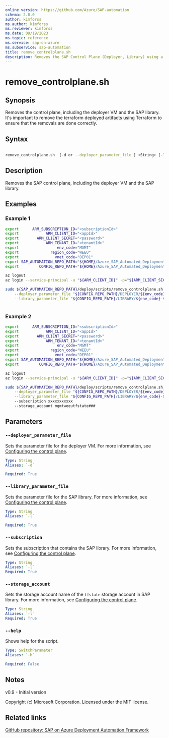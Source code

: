 ```yaml
---
online version: https://github.com/Azure/SAP-automation
schema: 2.0.0
author: kimforss
ms.author: kimforss
ms.reviewer: kimforss
ms.date: 09/19/2023
ms.topic: reference
ms.service: sap-on-azure
ms.subservice: sap-automation
title: remove_controlplane.sh
description: Removes the SAP Control Plane (Deployer, Library) using a shell script.
---
```


# remove_controlplane.sh

## Synopsis

Removes the control plane, including the deployer VM and the SAP library. It's important to remove the terraform deployed artifacts using Terraform to ensure that the removals are done correctly.

## Syntax

```bash

remove_controlplane.sh  [-d or --deployer_parameter_file ] <String> [-l or --library_parameter_file ] <String>
```

## Description
Removes the SAP control plane, including the deployer VM and the SAP library.

## Examples

### Example 1
```bash
export      ARM_SUBSCRIPTION_ID="<subscriptionId>"
export            ARM_CLIENT_ID="<appId>"
export        ARM_CLIENT_SECRET="<password>"
export            ARM_TENANT_ID="<tenantId>"
export                 env_code="MGMT"
export              region_code="WEEU"
export                vnet_code="DEP01"
export SAP_AUTOMATION_REPO_PATH="${HOME}/Azure_SAP_Automated_Deployment/sap-automation"
export         CONFIG_REPO_PATH="${HOME}/Azure_SAP_Automated_Deployment/WORKSPACES"

az logout
az login --service-principal -u "${ARM_CLIENT_ID}" -p="${ARM_CLIENT_SECRET}" --tenant "${ARM_TENANT_ID}"

sudo ${SAP_AUTOMATION_REPO_PATH}/deploy/scripts/remove_controlplane.sh.sh                                                                                                            \
    --deployer_parameter_file "${CONFIG_REPO_PATH}/DEPLOYER/${env_code}-${region_code}-${vnet_code}-INFRASTRUCTURE/${env_code}-${region_code}-${vnet_code}-INFRASTRUCTURE.tfvars" \
    --library_parameter_file "${CONFIG_REPO_PATH}/LIBRARY/${env_code}-${region_code}-SAP_LIBRARY/${env_code}-${region_code}-SAP_LIBRARY.tfvars"
              
```

### Example 2
```bash
export      ARM_SUBSCRIPTION_ID="<subscriptionId>"
export            ARM_CLIENT_ID="<appId>"
export        ARM_CLIENT_SECRET="<password>"
export            ARM_TENANT_ID="<tenantId>"
export                 env_code="MGMT"
export              region_code="WEEU"
export                vnet_code="DEP01"
export SAP_AUTOMATION_REPO_PATH="${HOME}/Azure_SAP_Automated_Deployment/sap-automation"
export         CONFIG_REPO_PATH="${HOME}/Azure_SAP_Automated_Deployment/WORKSPACES"

az logout
az login --service-principal -u "${ARM_CLIENT_ID}" -p="${ARM_CLIENT_SECRET}" --tenant "${ARM_TENANT_ID}"

sudo ${SAP_AUTOMATION_REPO_PATH}/deploy/scripts/remove_controlplane.sh.sh                                                                                                            \
    --deployer_parameter_file "${CONFIG_REPO_PATH}/DEPLOYER/${env_code}-${region_code}-${vnet_code}-INFRASTRUCTURE/${env_code}-${region_code}-${vnet_code}-INFRASTRUCTURE.tfvars" \
    --library_parameter_file "${CONFIG_REPO_PATH}/LIBRARY/${env_code}-${region_code}-SAP_LIBRARY/${env_code}-${region_code}-SAP_LIBRARY.tfvars"
    --subscription xxxxxxxxxxx
    --storage_account mgmtweeutfstate###
```

## Parameters

### `--deployer_parameter_file`
Sets the parameter file for the deployer VM. For more information, see [Configuring the control plane](../configure-control-plane.md#deployer).

```yaml
Type: String
Aliases: `-d`

Required: True
```

### `--library_parameter_file`
Sets the parameter file for the SAP library. For more information, see [Configuring the control plane](../configure-control-plane.md#sap-library).

```yaml
Type: String
Aliases: `-l`

Required: True
```

### `--subscription`
Sets the subscription that contains the SAP library. For more information, see [Configuring the control plane](../configure-control-plane.md#sap-library).

```yaml
Type: String
Aliases: `-l`
Required: True
```

### `--storage_account`
Sets the storage account name of the `tfstate` storage account in SAP library. For more information, see [Configuring the control plane](../configure-control-plane.md#sap-library).

```yaml
Type: String
Aliases: `-l`
Required: True
```

### `--help`
Shows help for the script.

```yaml
Type: SwitchParameter
Aliases: `-h`

Required: False
```


## Notes
v0.9 - Initial version


Copyright (c) Microsoft Corporation.
Licensed under the MIT license.

## Related links

[GitHub repository: SAP on Azure Deployment Automation Framework](https://github.com/Azure/sap-automation)
